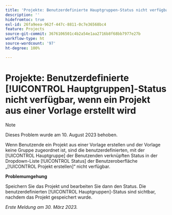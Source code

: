 ```yaml
---
title: 'Projekte: Benutzerdefinierte Hauptgruppen-Status nicht verfügbar, wenn ein Projekt aus einer Vorlage erstellt wird'
description: ''
hidefromtoc: true
exl-id: 26fa9eea-962f-447c-8811-0c7e36568bc4
feature: Projects
source-git-commit: 3676106501c4b2a54e1aa2716b8f68bb7977e27b
workflow-type: ht
source-wordcount: '97'
ht-degree: 100%

---
```


# Projekte: Benutzerdefinierte [!UICONTROL Hauptgruppen]-Status nicht verfügbar, wenn ein Projekt aus einer Vorlage erstellt wird

>[!NOTE]
>
>Dieses Problem wurde am 10. August 2023 behoben.

Wenn Benutzende ein Projekt aus einer Vorlage erstellen und der Vorlage keine Gruppe zugeordnet ist, sind die benutzerdefinierten, mit der [!UICONTROL Hauptgruppe] der Benutzenden verknüpften Status in der Dropdown-Liste [!UICONTROL Status] der Benutzeroberfläche „[!UICONTROL Projekt erstellen]“ nicht verfügbar.

**Problemumgehung**

Speichern Sie das Projekt und bearbeiten Sie dann den Status. Die benutzerdefinierten [!UICONTROL Hauptgruppen]-Status sind sichtbar, nachdem das Projekt gespeichert wurde.

_Erste Meldung am 30. März 2023._
